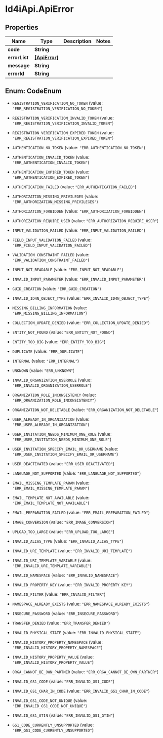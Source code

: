 # Id4iApi.ApiError

## Properties
Name | Type | Description | Notes
------------ | ------------- | ------------- | -------------
**code** | **String** |  | 
**errorList** | [**[ApiError]**](ApiError.md) |  | 
**message** | **String** |  | 
**errorId** | **String** |  | 


<a name="CodeEnum"></a>
## Enum: CodeEnum


* `REGISTRATION_VERIFICATION_NO_TOKEN` (value: `"ERR_REGISTRATION_VERIFICATION_NO_TOKEN"`)

* `REGISTRATION_VERIFICATION_INVALID_TOKEN` (value: `"ERR_REGISTRATION_VERIFICATION_INVALID_TOKEN"`)

* `REGISTRATION_VERIFICATION_EXPIRED_TOKEN` (value: `"ERR_REGISTRATION_VERIFICATION_EXPIRED_TOKEN"`)

* `AUTHENTICATION_NO_TOKEN` (value: `"ERR_AUTHENTICATION_NO_TOKEN"`)

* `AUTHENTICATION_INVALID_TOKEN` (value: `"ERR_AUTHENTICATION_INVALID_TOKEN"`)

* `AUTHENTICATION_EXPIRED_TOKEN` (value: `"ERR_AUTHENTICATION_EXPIRED_TOKEN"`)

* `AUTHENTICATION_FAILED` (value: `"ERR_AUTHENTICATION_FAILED"`)

* `AUTHORIZATION_MISSING_PRIVILEGES` (value: `"ERR_AUTHORIZATION_MISSING_PRIVILEGES"`)

* `AUTHORIZATION_FORBIDDEN` (value: `"ERR_AUTHORIZATION_FORBIDDEN"`)

* `AUTHORIZATION_REQUIRE_USER` (value: `"ERR_AUTHORIZATION_REQUIRE_USER"`)

* `INPUT_VALIDATION_FAILED` (value: `"ERR_INPUT_VALIDATION_FAILED"`)

* `FIELD_INPUT_VALIDATION_FAILED` (value: `"ERR_FIELD_INPUT_VALIDATION_FAILED"`)

* `VALIDATION_CONSTRAINT_FAILED` (value: `"ERR_VALIDATION_CONSTRAINT_FAILED"`)

* `INPUT_NOT_READABLE` (value: `"ERR_INPUT_NOT_READABLE"`)

* `INVALID_INPUT_PARAMETER` (value: `"ERR_INVALID_INPUT_PARAMETER"`)

* `GUID_CREATION` (value: `"ERR_GUID_CREATION"`)

* `INVALID_ID4N_OBJECT_TYPE` (value: `"ERR_INVALID_ID4N_OBJECT_TYPE"`)

* `MISSING_BILLING_INFORMATION` (value: `"ERR_MISSING_BILLING_INFORMATION"`)

* `COLLECTION_UPDATE_DENIED` (value: `"ERR_COLLECTION_UPDATE_DENIED"`)

* `ENTITY_NOT_FOUND` (value: `"ERR_ENTITY_NOT_FOUND"`)

* `ENTITY_TOO_BIG` (value: `"ERR_ENTITY_TOO_BIG"`)

* `DUPLICATE` (value: `"ERR_DUPLICATE"`)

* `INTERNAL` (value: `"ERR_INTERNAL"`)

* `UNKNOWN` (value: `"ERR_UNKNOWN"`)

* `INVALID_ORGANIZATION_USERROLE` (value: `"ERR_INVALID_ORGANIZATION_USERROLE"`)

* `ORGANIZATION_ROLE_INCONSISTENCY` (value: `"ERR_ORGANIZATION_ROLE_INCONSISTENCY"`)

* `ORGANIZATION_NOT_DELETABLE` (value: `"ERR_ORGANIZATION_NOT_DELETABLE"`)

* `USER_ALREADY_IN_ORGANIZATION` (value: `"ERR_USER_ALREADY_IN_ORGANIZATION"`)

* `USER_INVITATION_NEEDS_MINIMUM_ONE_ROLE` (value: `"ERR_USER_INVITATION_NEEDS_MINIMUM_ONE_ROLE"`)

* `USER_INVITATION_SPECIFY_EMAIL_OR_USERNAME` (value: `"ERR_USER_INVITATION_SPECIFY_EMAIL_OR_USERNAME"`)

* `USER_DEACTIVATED` (value: `"ERR_USER_DEACTIVATED"`)

* `LANGUAGE_NOT_SUPPORTED` (value: `"ERR_LANGUAGE_NOT_SUPPORTED"`)

* `EMAIL_MISSING_TEMPLATE_PARAM` (value: `"ERR_EMAIL_MISSING_TEMPLATE_PARAM"`)

* `EMAIL_TEMPLATE_NOT_AVAILABLE` (value: `"ERR_EMAIL_TEMPLATE_NOT_AVAILABLE"`)

* `EMAIL_PREPARATION_FAILED` (value: `"ERR_EMAIL_PREPARATION_FAILED"`)

* `IMAGE_CONVERSION` (value: `"ERR_IMAGE_CONVERSION"`)

* `UPLOAD_TOO_LARGE` (value: `"ERR_UPLOAD_TOO_LARGE"`)

* `INVALID_ALIAS_TYPE` (value: `"ERR_INVALID_ALIAS_TYPE"`)

* `INVALID_URI_TEMPLATE` (value: `"ERR_INVALID_URI_TEMPLATE"`)

* `INVALID_URI_TEMPLATE_VARIABLE` (value: `"ERR_INVALID_URI_TEMPLATE_VARIABLE"`)

* `INVALID_NAMESPACE` (value: `"ERR_INVALID_NAMESPACE"`)

* `INVALID_PROPERTY_KEY` (value: `"ERR_INVALID_PROPERTY_KEY"`)

* `INVALID_FILTER` (value: `"ERR_INVALID_FILTER"`)

* `NAMESPACE_ALREADY_EXISTS` (value: `"ERR_NAMESPACE_ALREADY_EXISTS"`)

* `INSECURE_PASSWORD` (value: `"ERR_INSECURE_PASSWORD"`)

* `TRANSFER_DENIED` (value: `"ERR_TRANSFER_DENIED"`)

* `INVALID_PHYSICAL_STATE` (value: `"ERR_INVALID_PHYSICAL_STATE"`)

* `INVALID_HISTORY_PROPERTY_NAMESPACE` (value: `"ERR_INVALID_HISTORY_PROPERTY_NAMESPACE"`)

* `INVALID_HISTORY_PROPERTY_VALUE` (value: `"ERR_INVALID_HISTORY_PROPERTY_VALUE"`)

* `ORGA_CANNOT_BE_OWN_PARTNER` (value: `"ERR_ORGA_CANNOT_BE_OWN_PARTNER"`)

* `INVALID_GS1_CODE` (value: `"ERR_INVALID_GS1_CODE"`)

* `INVALID_GS1_CHAR_IN_CODE` (value: `"ERR_INVALID_GS1_CHAR_IN_CODE"`)

* `INVALID_GS1_CODE_NOT_UNIQUE` (value: `"ERR_INVALID_GS1_CODE_NOT_UNIQUE"`)

* `INVALID_GS1_GTIN` (value: `"ERR_INVALID_GS1_GTIN"`)

* `GS1_CODE_CURRENTLY_UNSUPPORTED` (value: `"ERR_GS1_CODE_CURRENTLY_UNSUPPORTED"`)




